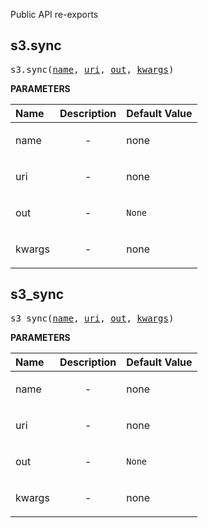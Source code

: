 <!-- Generated with Stardoc: http://skydoc.bazel.build -->

Public API re-exports

<a id="s3.sync"></a>

## s3.sync

<pre>
s3.sync(<a href="#s3.sync-name">name</a>, <a href="#s3.sync-uri">uri</a>, <a href="#s3.sync-out">out</a>, <a href="#s3.sync-kwargs">kwargs</a>)
</pre>



**PARAMETERS**


| Name  | Description | Default Value |
| :------------- | :------------- | :------------- |
| <a id="s3.sync-name"></a>name |  <p align="center"> - </p>   |  none |
| <a id="s3.sync-uri"></a>uri |  <p align="center"> - </p>   |  none |
| <a id="s3.sync-out"></a>out |  <p align="center"> - </p>   |  <code>None</code> |
| <a id="s3.sync-kwargs"></a>kwargs |  <p align="center"> - </p>   |  none |


<a id="s3_sync"></a>

## s3_sync

<pre>
s3_sync(<a href="#s3_sync-name">name</a>, <a href="#s3_sync-uri">uri</a>, <a href="#s3_sync-out">out</a>, <a href="#s3_sync-kwargs">kwargs</a>)
</pre>



**PARAMETERS**


| Name  | Description | Default Value |
| :------------- | :------------- | :------------- |
| <a id="s3_sync-name"></a>name |  <p align="center"> - </p>   |  none |
| <a id="s3_sync-uri"></a>uri |  <p align="center"> - </p>   |  none |
| <a id="s3_sync-out"></a>out |  <p align="center"> - </p>   |  <code>None</code> |
| <a id="s3_sync-kwargs"></a>kwargs |  <p align="center"> - </p>   |  none |


